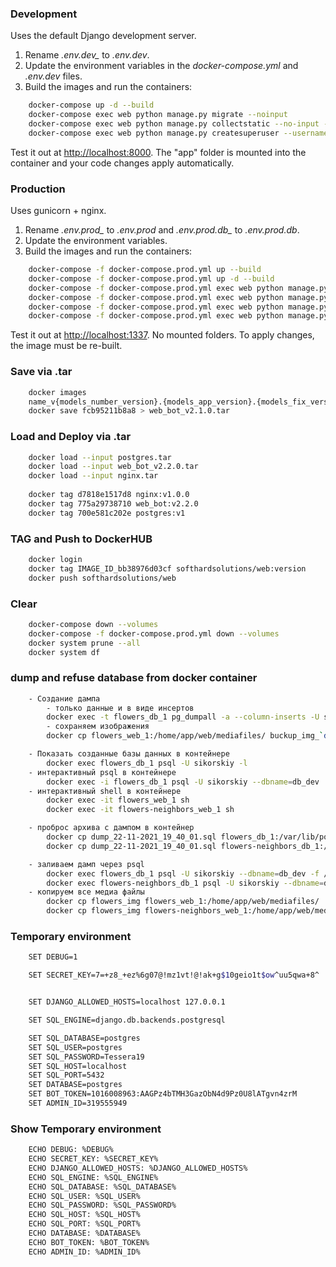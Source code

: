 ### Development

Uses the default Django development server.

1. Rename *.env.dev_* to *.env.dev*.
2. Update the environment variables in the *docker-compose.yml* and *.env.dev* files.
3. Build the images and run the containers:
```sh
    docker-compose up -d --build
    docker-compose exec web python manage.py migrate --noinput
    docker-compose exec web python manage.py collectstatic --no-input --clear
    docker-compose exec web python manage.py createsuperuser --username Sikorskiy --email numbern19@gmail.com
```
Test it out at [http://localhost:8000](http://localhost:8000). The "app" folder is mounted into the container and your code changes apply automatically.

### Production
Uses gunicorn + nginx.
1. Rename *.env.prod_* to *.env.prod* and *.env.prod.db_* to *.env.prod.db*. 
2. Update the environment variables.
3. Build the images and run the containers:
```sh
    docker-compose -f docker-compose.prod.yml up --build
    docker-compose -f docker-compose.prod.yml up -d --build
    docker-compose -f docker-compose.prod.yml exec web python manage.py makemigrations --noinput
    docker-compose -f docker-compose.prod.yml exec web python manage.py migrate --noinput
    docker-compose -f docker-compose.prod.yml exec web python manage.py collectstatic --no-input --clear
    docker-compose -f docker-compose.prod.yml exec web python manage.py createsuperuser --username sikorskiy --email numbern19@gmail.com
```
Test it out at [http://localhost:1337](http://localhost:1337). No mounted folders. To apply changes, the image must be re-built.

### Save via .tar 
```sh
    docker images
    name_v{models_number_version}.{models_app_version}.{models_fix_version}
    docker save fcb95211b8a8 > web_bot_v2.1.0.tar
```
### Load and Deploy via .tar 
```sh
    docker load --input postgres.tar
    docker load --input web_bot_v2.2.0.tar
    docker load --input nginx.tar
    
    docker tag d7818e1517d8 nginx:v1.0.0
    docker tag 775a29738710 web_bot:v2.2.0
    docker tag 700e581c202e postgres:v1
```
### TAG and Push to DockerHUB 
```sh
    docker login
    docker tag IMAGE_ID_bb38976d03cf softhardsolutions/web:version
    docker push softhardsolutions/web
```
### Clear
```sh
    docker-compose down --volumes
    docker-compose -f docker-compose.prod.yml down --volumes 
    docker system prune --all
    docker system df
```

### dump and refuse database from docker container
```sh
    - Создание дампа 
        - только данные и в виде инсертов
        docker exec -t flowers_db_1 pg_dumpall -a --column-inserts -U sikorskiy > dump_`date +%d-%m-%Y"_"%H_%M_%S`.sql
        - сохраняем изображения 
        docker cp flowers_web_1:/home/app/web/mediafiles/ buckup_img_`date +%d-%m-%Y"_"%H_%M_%S`

    - Показать созданные базы данных в контейнере
        docker exec flowers_db_1 psql -U sikorskiy -l
    - интерактивный psql в контейнере
        docker exec -i flowers_db_1 psql -U sikorskiy --dbname=db_dev
    - интерактивный shell в контейнере
        docker exec -it flowers_web_1 sh
        docker exec -it flowers-neighbors_web_1 sh

    - проброс архива с дампом в контейнер
        docker cp dump_22-11-2021_19_40_01.sql flowers_db_1:/var/lib/postgresql/data
        docker cp dump_22-11-2021_19_40_01.sql flowers-neighbors_db_1:/var/lib/postgresql/data

    - заливаем дамп через psql
        docker exec flowers_db_1 psql -U sikorskiy --dbname=db_dev -f /var/lib/postgresql/data/dump_22-11-2021_19_40_01.sql
        docker exec flowers-neighbors_db_1 psql -U sikorskiy --dbname=db_dev -f /var/lib/postgresql/data/dump_22-11-2021_19_40_01.sql
    - копируем все медиа файлы
        docker cp flowers_img flowers_web_1:/home/app/web/mediafiles/
        docker cp flowers_img flowers-neighbors_web_1:/home/app/web/mediafiles/
```

### Temporary environment
```sh
    SET DEBUG=1

    SET SECRET_KEY=7=+z8_+ez%6g07@!mz1vt!@!ak+g$10geio1t$ow^uu5qwa+8^


    SET DJANGO_ALLOWED_HOSTS=localhost 127.0.0.1

    SET SQL_ENGINE=django.db.backends.postgresql

    SET SQL_DATABASE=postgres
    SET SQL_USER=postgres
    SET SQL_PASSWORD=Tessera19
    SET SQL_HOST=localhost
    SET SQL_PORT=5432
    SET DATABASE=postgres
    SET BOT_TOKEN=1016008963:AAGPz4bTMH3GazObN4d9Pz0U8lATgvn4zrM
    SET ADMIN_ID=319555949
```
### Show Temporary environment
```sh
    ECHO DEBUG: %DEBUG%
    ECHO SECRET_KEY: %SECRET_KEY%
    ECHO DJANGO_ALLOWED_HOSTS: %DJANGO_ALLOWED_HOSTS%
    ECHO SQL_ENGINE: %SQL_ENGINE%
    ECHO SQL_DATABASE: %SQL_DATABASE%
    ECHO SQL_USER: %SQL_USER%
    ECHO SQL_PASSWORD: %SQL_PASSWORD%
    ECHO SQL_HOST: %SQL_HOST%
    ECHO SQL_PORT: %SQL_PORT%
    ECHO DATABASE: %DATABASE%
    ECHO BOT_TOKEN: %BOT_TOKEN%
    ECHO ADMIN_ID: %ADMIN_ID% 
```